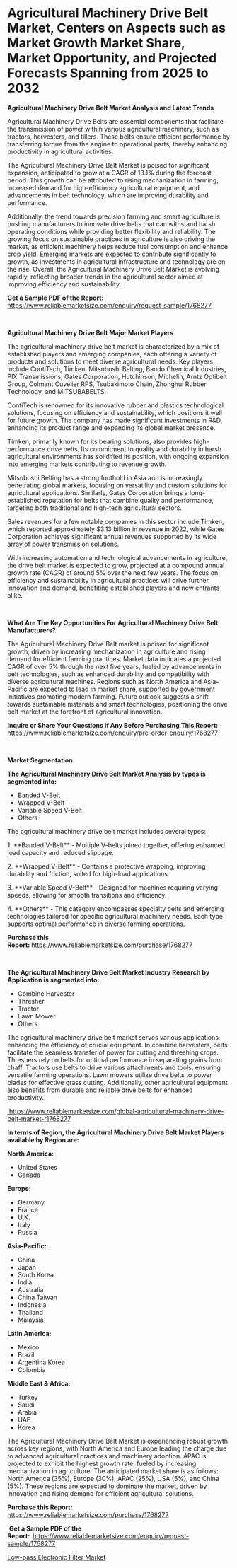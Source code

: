 <p><h1>Agricultural Machinery Drive Belt Market, Centers on Aspects such as Market Growth Market Share, Market Opportunity, and Projected Forecasts Spanning from 2025 to 2032</h1></p><p><strong>Agricultural Machinery Drive Belt Market Analysis and Latest Trends</strong></p>
<p><p>Agricultural Machinery Drive Belts are essential components that facilitate the transmission of power within various agricultural machinery, such as tractors, harvesters, and tillers. These belts ensure efficient performance by transferring torque from the engine to operational parts, thereby enhancing productivity in agricultural activities. </p><p>The Agricultural Machinery Drive Belt Market is poised for significant expansion, anticipated to grow at a CAGR of 13.1% during the forecast period. This growth can be attributed to rising mechanization in farming, increased demand for high-efficiency agricultural equipment, and advancements in belt technology, which are improving durability and performance. </p><p>Additionally, the trend towards precision farming and smart agriculture is pushing manufacturers to innovate drive belts that can withstand harsh operating conditions while providing better flexibility and reliability. The growing focus on sustainable practices in agriculture is also driving the market, as efficient machinery helps reduce fuel consumption and enhance crop yield. Emerging markets are expected to contribute significantly to growth, as investments in agricultural infrastructure and technology are on the rise. Overall, the Agricultural Machinery Drive Belt Market is evolving rapidly, reflecting broader trends in the agricultural sector aimed at improving efficiency and sustainability.</p></p>
<p><strong>Get a Sample PDF of the Report:&nbsp;</strong> <a href="https://www.reliablemarketsize.com/enquiry/request-sample/1768277?utm_campaign=2479&utm_medium=2&utm_source=Github&utm_content=ia&utm_term=11042025&utm_id=agricultural-machinery-drive-belt">https://www.reliablemarketsize.com/enquiry/request-sample/1768277</a></p>
<p>&nbsp;</p>
<p><strong>Agricultural Machinery Drive Belt Major Market Players</strong></p>
<p><p>The agricultural machinery drive belt market is characterized by a mix of established players and emerging companies, each offering a variety of products and solutions to meet diverse agricultural needs. Key players include ContiTech, Timken, Mitsuboshi Belting, Bando Chemical Industries, PIX Transmissions, Gates Corporation, Hutchinson, Michelin, Arntz Optibelt Group, Colmant Cuvelier RPS, Tsubakimoto Chain, Zhonghui Rubber Technology, and MITSUBABELTS.</p><p>ContiTech is renowned for its innovative rubber and plastics technological solutions, focusing on efficiency and sustainability, which positions it well for future growth. The company has made significant investments in R&D, enhancing its product range and expanding its global market presence.</p><p>Timken, primarily known for its bearing solutions, also provides high-performance drive belts. Its commitment to quality and durability in harsh agricultural environments has solidified its position, with ongoing expansion into emerging markets contributing to revenue growth.</p><p>Mitsuboshi Belting has a strong foothold in Asia and is increasingly penetrating global markets, focusing on versatility and custom solutions for agricultural applications. Similarly, Gates Corporation brings a long-established reputation for belts that combine quality and performance, targeting both traditional and high-tech agricultural sectors.</p><p>Sales revenues for a few notable companies in this sector include Timken, which reported approximately $3.13 billion in revenue in 2022, while Gates Corporation achieves significant annual revenues supported by its wide array of power transmission solutions.</p><p>With increasing automation and technological advancements in agriculture, the drive belt market is expected to grow, projected at a compound annual growth rate (CAGR) of around 5% over the next few years. The focus on efficiency and sustainability in agricultural practices will drive further innovation and demand, benefiting established players and new entrants alike.</p></p>
<p>&nbsp;</p>
<p><strong>What Are The Key Opportunities For Agricultural Machinery Drive Belt Manufacturers?</strong></p>
<p><p>The Agricultural Machinery Drive Belt market is poised for significant growth, driven by increasing mechanization in agriculture and rising demand for efficient farming practices. Market data indicates a projected CAGR of over 5% through the next five years, fueled by advancements in belt technologies, such as enhanced durability and compatibility with diverse agricultural machines. Regions such as North America and Asia-Pacific are expected to lead in market share, supported by government initiatives promoting modern farming. Future outlook suggests a shift towards sustainable materials and smart technologies, positioning the drive belt market at the forefront of agricultural innovation.</p></p>
<p><strong>Inquire or Share Your Questions If Any Before Purchasing This Report:</strong> <a href="https://www.reliablemarketsize.com/enquiry/pre-order-enquiry/1768277?utm_campaign=2479&utm_medium=2&utm_source=Github&utm_content=ia&utm_term=11042025&utm_id=agricultural-machinery-drive-belt">https://www.reliablemarketsize.com/enquiry/pre-order-enquiry/1768277</a></p>
<p>&nbsp;</p>
<p><strong>Market Segmentation</strong></p>
<p><strong>The Agricultural Machinery Drive Belt Market Analysis by types is segmented into:</strong></p>
<p><ul><li>Banded V-Belt</li><li>Wrapped V-Belt</li><li>Variable Speed V-Belt</li><li>Others</li></ul></p>
<p><p>The agricultural machinery drive belt market includes several types: </p><p>1. **Banded V-Belt** - Multiple V-belts joined together, offering enhanced load capacity and reduced slippage.</p><p>2. **Wrapped V-Belt** - Contains a protective wrapping, improving durability and friction, suited for high-load applications. </p><p>3. **Variable Speed V-Belt** - Designed for machines requiring varying speeds, allowing for smooth transitions and efficiency.</p><p>4. **Others** - This category encompasses specialty belts and emerging technologies tailored for specific agricultural machinery needs. Each type supports optimal performance in diverse farming operations.</p></p>
<p><strong>Purchase this Report:&nbsp;</strong><a href="https://www.reliablemarketsize.com/purchase/1768277?utm_campaign=2479&utm_medium=2&utm_source=Github&utm_content=ia&utm_term=11042025&utm_id=agricultural-machinery-drive-belt">https://www.reliablemarketsize.com/purchase/1768277</a></p>
<p>&nbsp;</p>
<p><strong>The Agricultural Machinery Drive Belt Market Industry Research by Application is segmented into:</strong></p>
<p><ul><li>Combine Harvester</li><li>Thresher</li><li>Tractor</li><li>Lawn Mower</li><li>Others</li></ul></p>
<p><p>The agricultural machinery drive belt market serves various applications, enhancing the efficiency of crucial equipment. In combine harvesters, belts facilitate the seamless transfer of power for cutting and threshing crops. Threshers rely on belts for optimal performance in separating grains from chaff. Tractors use belts to drive various attachments and tools, ensuring versatile farming operations. Lawn mowers utilize drive belts to power blades for effective grass cutting. Additionally, other agricultural equipment also benefits from durable and reliable drive belts for enhanced productivity.</p></p>
<p><a href="https://www.reliablemarketsize.com/global-agricultural-machinery-drive-belt-market-r1768277?utm_campaign=2479&utm_medium=2&utm_source=Github&utm_content=ia&utm_term=11042025&utm_id=agricultural-machinery-drive-belt">&nbsp;https://www.reliablemarketsize.com/global-agricultural-machinery-drive-belt-market-r1768277</a></p>
<p><strong>In terms of Region, the Agricultural Machinery Drive Belt Market Players available by Region are:</strong></p>
<p>
    <p> <strong> North America: </strong>
        <ul>
            <li>United States</li>
            <li>Canada</li>
        </ul>
        </p> 
    <p> <strong> Europe: </strong>
        <ul>
            <li>Germany</li>
            <li>France</li>
            <li>U.K.</li>
            <li>Italy</li>
            <li>Russia</li>
        </ul>
        </p> 
    <p> <strong> Asia-Pacific: </strong>
        <ul>
            <li>China</li>
            <li>Japan</li>
            <li>South Korea</li>
            <li>India</li>
            <li>Australia</li>
            <li>China Taiwan</li>
            <li>Indonesia</li>
            <li>Thailand</li>
            <li>Malaysia</li>
        </ul>
        </p> 
    <p> <strong> Latin America: </strong>
        <ul>
            <li>Mexico</li>
            <li>Brazil</li>
            <li>Argentina Korea</li>
            <li>Colombia</li>
        </ul>
        </p> 
    <p> <strong> Middle East & Africa: </strong>
        <ul>
            <li>Turkey</li>
            <li>Saudi</li>
            <li>Arabia</li>
            <li>UAE</li>
            <li>Korea</li>
        </ul>
    </p>
    </p>
<p><p>The Agricultural Machinery Drive Belt Market is experiencing robust growth across key regions, with North America and Europe leading the charge due to advanced agricultural practices and machinery adoption. APAC is projected to exhibit the highest growth rate, fueled by increasing mechanization in agriculture. The anticipated market share is as follows: North America (35%), Europe (30%), APAC (25%), USA (5%), and China (5%). These regions are expected to dominate the market, driven by innovation and rising demand for efficient agricultural solutions.</p></p>
<p><strong>Purchase this Report: </strong><a href="https://www.reliablemarketsize.com/purchase/1768277?utm_campaign=2479&utm_medium=2&utm_source=Github&utm_content=ia&utm_term=11042025&utm_id=agricultural-machinery-drive-belt">https://www.reliablemarketsize.com/purchase/1768277</a></p>
<p>&nbsp;<strong>Get a Sample PDF of the Report:&nbsp;&nbsp;</strong><a href="https://www.reliablemarketsize.com/enquiry/request-sample/1768277?utm_campaign=2479&utm_medium=2&utm_source=Github&utm_content=ia&utm_term=11042025&utm_id=agricultural-machinery-drive-belt">https://www.reliablemarketsize.com/enquiry/request-sample/1768277</a></p>
<p><strong></strong></p>
<p><p><a href="https://github.com/mismannely/Market-Research-Report-List-1/blob/main/low-pass-electronic-filter-market.md?utm_campaign=2479&utm_medium=2&utm_source=Github&utm_content=ia&utm_term=11042025&utm_id=agricultural-machinery-drive-belt">Low-pass Electronic Filter Market</a></p></p>